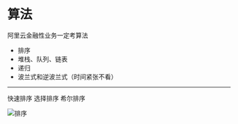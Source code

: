 # 算法

阿里云金融性业务一定考算法

* 排序
* 堆栈、队列、链表
* 递归
* 波兰式和逆波兰式（时间紧张不看）

---

快速排序
选择排序
希尔排序

![排序](http://om1o84p1p.bkt.clouddn.com/1503820230.png?imageMogr2/thumbnail/!70p)
